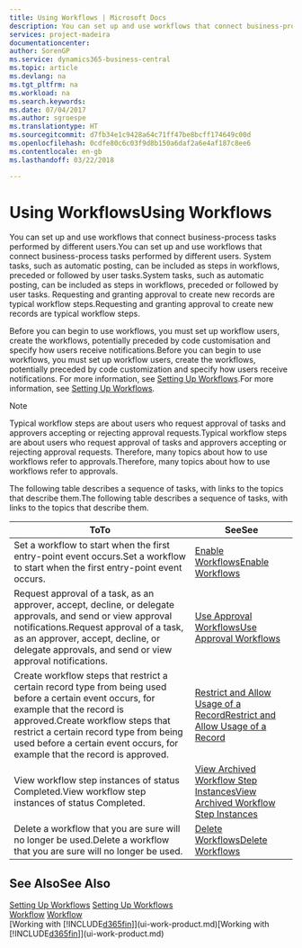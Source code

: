 ```yaml
---
title: Using Workflows | Microsoft Docs
description: You can set up and use workflows that connect business-process tasks performed by different users. System tasks, such as automatic posting, can be included as steps in workflows, preceded or followed by user tasks. Requesting and granting approval to create new records are typical workflow steps.
services: project-madeira
documentationcenter: 
author: SorenGP
ms.service: dynamics365-business-central
ms.topic: article
ms.devlang: na
ms.tgt_pltfrm: na
ms.workload: na
ms.search.keywords: 
ms.date: 07/04/2017
ms.author: sgroespe
ms.translationtype: HT
ms.sourcegitcommit: d7fb34e1c9428a64c71ff47be8bcff174649c00d
ms.openlocfilehash: 0cdfe80c6c03f9d8b150a6daf2a6e4af187c8ee6
ms.contentlocale: en-gb
ms.lasthandoff: 03/22/2018

---
```

# <a name="using-workflows"></a><span data-ttu-id="bd418-105">Using Workflows</span><span class="sxs-lookup"><span data-stu-id="bd418-105">Using Workflows</span></span>
<span data-ttu-id="bd418-106">You can set up and use workflows that connect business-process tasks performed by different users.</span><span class="sxs-lookup"><span data-stu-id="bd418-106">You can set up and use workflows that connect business-process tasks performed by different users.</span></span> <span data-ttu-id="bd418-107">System tasks, such as automatic posting, can be included as steps in workflows, preceded or followed by user tasks.</span><span class="sxs-lookup"><span data-stu-id="bd418-107">System tasks, such as automatic posting, can be included as steps in workflows, preceded or followed by user tasks.</span></span> <span data-ttu-id="bd418-108">Requesting and granting approval to create new records are typical workflow steps.</span><span class="sxs-lookup"><span data-stu-id="bd418-108">Requesting and granting approval to create new records are typical workflow steps.</span></span>  

 <span data-ttu-id="bd418-109">Before you can begin to use workflows, you must set up workflow users, create the workflows, potentially preceded by code customisation and specify how users receive notifications.</span><span class="sxs-lookup"><span data-stu-id="bd418-109">Before you can begin to use workflows, you must set up workflow users, create the workflows, potentially preceded by code customization and specify how users receive notifications.</span></span> <span data-ttu-id="bd418-110">For more information, see [Setting Up Workflows](across-set-up-workflows.md).</span><span class="sxs-lookup"><span data-stu-id="bd418-110">For more information, see [Setting Up Workflows](across-set-up-workflows.md).</span></span>  

> [!NOTE]  
>  <span data-ttu-id="bd418-111">Typical workflow steps are about users who request approval of tasks and approvers accepting or rejecting approval requests.</span><span class="sxs-lookup"><span data-stu-id="bd418-111">Typical workflow steps are about users who request approval of tasks and approvers accepting or rejecting approval requests.</span></span> <span data-ttu-id="bd418-112">Therefore, many topics about how to use workflows refer to approvals.</span><span class="sxs-lookup"><span data-stu-id="bd418-112">Therefore, many topics about how to use workflows refer to approvals.</span></span>  

 <span data-ttu-id="bd418-113">The following table describes a sequence of tasks, with links to the topics that describe them.</span><span class="sxs-lookup"><span data-stu-id="bd418-113">The following table describes a sequence of tasks, with links to the topics that describe them.</span></span>  

|<span data-ttu-id="bd418-114">**To**</span><span class="sxs-lookup"><span data-stu-id="bd418-114">**To**</span></span>|<span data-ttu-id="bd418-115">**See**</span><span class="sxs-lookup"><span data-stu-id="bd418-115">**See**</span></span>|  
|------------|-------------|  
|<span data-ttu-id="bd418-116">Set a workflow to start when the first entry-point event occurs.</span><span class="sxs-lookup"><span data-stu-id="bd418-116">Set a workflow to start when the first entry-point event occurs.</span></span>|[<span data-ttu-id="bd418-117">Enable Workflows</span><span class="sxs-lookup"><span data-stu-id="bd418-117">Enable Workflows</span></span>](across-how-to-enable-workflows.md)|  
|<span data-ttu-id="bd418-118">Request approval of a task, as an approver, accept, decline, or delegate approvals, and send or view approval notifications.</span><span class="sxs-lookup"><span data-stu-id="bd418-118">Request approval of a task, as an approver, accept, decline, or delegate approvals, and send or view approval notifications.</span></span>|[<span data-ttu-id="bd418-119">Use Approval Workflows</span><span class="sxs-lookup"><span data-stu-id="bd418-119">Use Approval Workflows</span></span>](across-how-use-approval-workflows.md)|  
|<span data-ttu-id="bd418-120">Create workflow steps that restrict a certain record type from being used before a certain event occurs, for example that the record is approved.</span><span class="sxs-lookup"><span data-stu-id="bd418-120">Create workflow steps that restrict a certain record type from being used before a certain event occurs, for example that the record is approved.</span></span>|[<span data-ttu-id="bd418-121">Restrict and Allow Usage of a Record</span><span class="sxs-lookup"><span data-stu-id="bd418-121">Restrict and Allow Usage of a Record</span></span>](across-how-to-restrict-and-allow-usage-of-a-record.md)|  
|<span data-ttu-id="bd418-122">View workflow step instances of status Completed.</span><span class="sxs-lookup"><span data-stu-id="bd418-122">View workflow step instances of status Completed.</span></span>|[<span data-ttu-id="bd418-123">View Archived Workflow Step Instances</span><span class="sxs-lookup"><span data-stu-id="bd418-123">View Archived Workflow Step Instances</span></span>](across-how-to-view-archived-workflow-step-instances.md)|  
|<span data-ttu-id="bd418-124">Delete a workflow that you are sure will no longer be used.</span><span class="sxs-lookup"><span data-stu-id="bd418-124">Delete a workflow that you are sure will no longer be used.</span></span>|[<span data-ttu-id="bd418-125">Delete Workflows</span><span class="sxs-lookup"><span data-stu-id="bd418-125">Delete Workflows</span></span>](across-how-to-delete-workflows.md)|  

## <a name="see-also"></a><span data-ttu-id="bd418-126">See Also</span><span class="sxs-lookup"><span data-stu-id="bd418-126">See Also</span></span>  
<span data-ttu-id="bd418-127">[Setting Up Workflows](across-set-up-workflows.md) </span><span class="sxs-lookup"><span data-stu-id="bd418-127">[Setting Up Workflows](across-set-up-workflows.md) </span></span>  
<span data-ttu-id="bd418-128">[Workflow](across-workflow.md) </span><span class="sxs-lookup"><span data-stu-id="bd418-128">[Workflow](across-workflow.md) </span></span>  
<span data-ttu-id="bd418-129">[Working with [!INCLUDE[d365fin](includes/d365fin_md.md)]](ui-work-product.md)</span><span class="sxs-lookup"><span data-stu-id="bd418-129">[Working with [!INCLUDE[d365fin](includes/d365fin_md.md)]](ui-work-product.md)</span></span>

